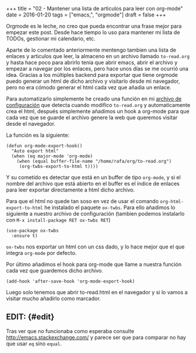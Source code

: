 +++
title = "02 - Mantener una lista de articulos para leer con org-mode"
date = 2016-01-20
tags = ["emacs,", "orgmode"]
draft = false
+++

Orgmode es le leche, no creo que pueda encontrar una frase mejor para
empezar este post. Desde hace tiempo lo uso para mantener mi lista de
TODOs, gestionar mi calendario, etc.

Aparte de lo comentado anteriormente mentengo tambien una lista de
enlaces y articulos que leer, la almaceno en un archivo llamado
`to-read.org` y hasta hace poco para abrirlo tenía que abrir emacs,
abrir el archivo y empezar a navegar por los enlaces, pero hace unos
días se me ocurrió una idea. Gracias a los múltiples backend para
exportar que tiene orgmode puedo generar un html de dicho archivo y
visitarlo desde mi navegador, pero no era cómodo generar el html cada
vez que añadia un enlace.

Para automatizarlo simplemente he creado una función en mi [archivo de
configuración](https://github.com/rafaelleru/emacs_configuration) que detecta cuando modifico `to-read.org` y automaticamente
crea el html, después simplemente añadimos un hook a org-mode para
que cada vez que se guarde el archivo genere la web que queremos
visitar desde el navegador.

La función es la siguiente:

```emacs-lisp
(defun org-mode-export-hook()
  "Auto export html"
  (when (eq major-mode 'org-mode)
    (when (equal buffer-file-name "/home/rafa/org/to-read.org")
     (org-twbs-export-to-html t))))
```

Y su cometido es detectar que está en un buffer de tipo `org-mode`, y
si el nombre del archivo que está abierto en el buffer es el índice de
enlaces para leer exportar directamente a html dicho archivo.

Para que el html no quede tan soso en vez de usar el comando
`org-html-export-to-html` he instalado el paquete `ox-twbs`. Para ello
añadimos lo siguiente a nuestro archivo de configuración (tambien
podemos instalarlo con `M-x install-package RET ox-twbs RET`)

```emacs-lisp
(use-package ox-twbs
  :ensure t)
```

`ox-twbs` nos exportar un html con un css dado, y lo hace mejor que el que
integra `org-mode` por defecto.

Por último añadimos el hook para org-mode que llame a nuestra función
cada vez que guardemos dicho archivo.

```emacs-lisp
(add-hook 'after-save-hook 'org-mode-export-hook)
```

Luego solo tenemos que abrir to-read.html en el navegador y si lo
vamos a visitar mucho añadirlo como marcador.


## EDIT: {#edit}

Tras ver que no funcionaba como esperaba consulte
<http://emacs.stackexchange.com/> y parece ser que para comparar no hay
que usar `eq` sino `equal`.
